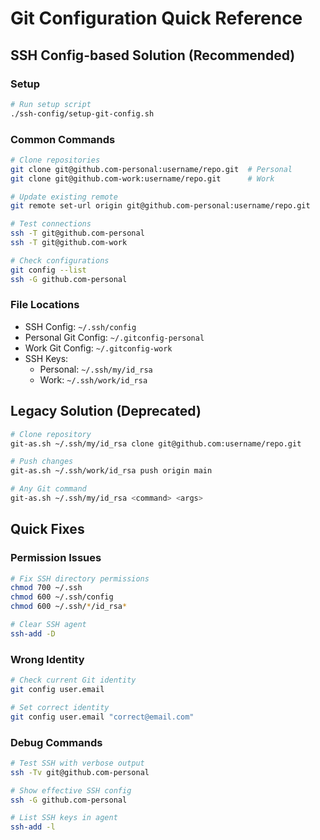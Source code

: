 # Git Configuration Quick Reference

## SSH Config-based Solution (Recommended)

### Setup

```bash
# Run setup script
./ssh-config/setup-git-config.sh
```

### Common Commands

```bash
# Clone repositories
git clone git@github.com-personal:username/repo.git  # Personal
git clone git@github.com-work:username/repo.git      # Work

# Update existing remote
git remote set-url origin git@github.com-personal:username/repo.git

# Test connections
ssh -T git@github.com-personal
ssh -T git@github.com-work

# Check configurations
git config --list
ssh -G github.com-personal
```

### File Locations

- SSH Config: `~/.ssh/config`
- Personal Git Config: `~/.gitconfig-personal`
- Work Git Config: `~/.gitconfig-work`
- SSH Keys:
  - Personal: `~/.ssh/my/id_rsa`
  - Work: `~/.ssh/work/id_rsa`

## Legacy Solution (Deprecated)

```bash
# Clone repository
git-as.sh ~/.ssh/my/id_rsa clone git@github.com:username/repo.git

# Push changes
git-as.sh ~/.ssh/work/id_rsa push origin main

# Any Git command
git-as.sh ~/.ssh/my/id_rsa <command> <args>
```

## Quick Fixes

### Permission Issues
```bash
# Fix SSH directory permissions
chmod 700 ~/.ssh
chmod 600 ~/.ssh/config
chmod 600 ~/.ssh/*/id_rsa*

# Clear SSH agent
ssh-add -D
```

### Wrong Identity
```bash
# Check current Git identity
git config user.email

# Set correct identity
git config user.email "correct@email.com"
```

### Debug Commands
```bash
# Test SSH with verbose output
ssh -Tv git@github.com-personal

# Show effective SSH config
ssh -G github.com-personal

# List SSH keys in agent
ssh-add -l
```
